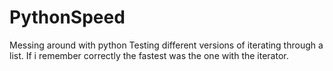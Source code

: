 # PythonSpeed
Messing around with python
Testing different versions of iterating through a list. If i remember correctly the fastest was the one with the iterator.
